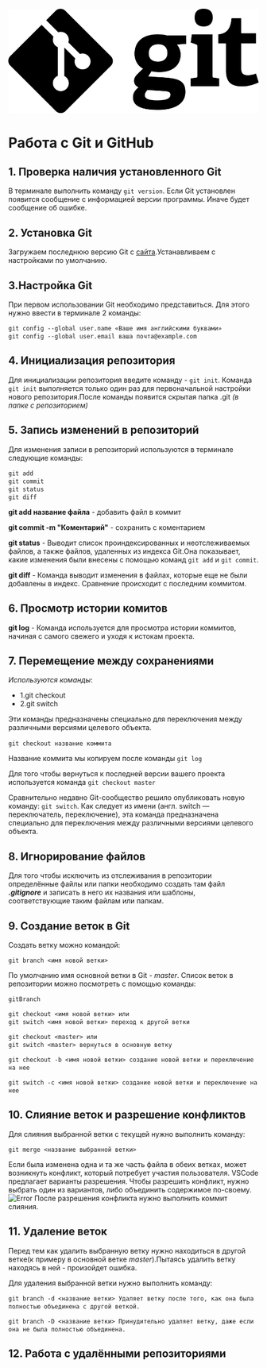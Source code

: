 ![LogoGit](Git-Logo-Black.png)
# Работа с Git и GitHub
## 1. Проверка наличия установленного Git
В терминале выполнить команду `git version`.
Если Git установлен появится сообщение с информацией версии программы. Иначе будет сообщение об ошибке.
## 2. Установка Git
Загружаем последнюю версию Git с [сайта](https://git-scm.com/downloads).Устанавливаем с настройками по умолчанию.
## 3.Настройка Git
При первом использовании Git необходимо представиться.
Для этого нужно ввести в терминале 2 команды:
```
git config --global user.name «Ваше имя английскими буквами»
git config --global user.email ваша почта@example.com
```
## 4. Инициализация репозитория
Для инициализации репозитория введите команду - `git init`.
Команда `git init` выполняется только один раз для первоначальной настройки нового репозитория.После команды появится скрытая папка .git *(в папке с репозиторием)*
## 5. Запись изменений в репозиторий
Для изменения записи в репозиторий используются в терминале следующие команды:
```
git add
git commit
git status
git diff
```
**git add  название файла** - добавить файл в коммит

**git commit -m "Коментарий"** - сохранить с коментарием

**git status** - Выводит список проиндексированных и неотслеживаемых файлов, а также файлов, удаленных из индекса Git.Она показывает, какие изменения были внесены с помощью команд ``git add`` и ``git commit``.

**git diff** - Команда выводит изменения в файлах, которые еще не были добавлены в индекс. Сравнение происходит с последним коммитом.
## 6. Просмотр истории комитов 
**git log** - Команда используется для просмотра истории коммитов, начиная с самого свежего и уходя к истокам проекта.
## 7. Перемещение между сохранениями
*Используются команды*:
* 1.git checkout
* 2.git switch

Эти команды предназначены специально для переключения между различными версиями целевого объекта.

``git checkout название коммита``

Название коммита мы копируем после команды ``git log``

Для того чтобы вернуться к последней версии вашего проекта используется команда ``git checkout master``

Cравнительно недавно Git-сообщество решило опубликовать новую команду: ``git switch``. Как следует из имени (англ. switch — переключатель, переключение), эта команда предназначена специально для переключения между различными версиями целевого объекта.

## 8. Игнорирование файлов
Для того чтобы исключить из отслеживания в репозитории определённые файлы или папки необходимо создать там файл ***.gitignore*** и записать в него их названия или шаблоны, соответствующие таким файлам или папкам.

## 9. Создание веток в Git
Создать ветку можно командой:
```
git branch <имя новой ветки>
```
По умолчанию имя основной ветки в Git - *master*.
Список веток в репозитории можно посмотреть с помощью команды:
```
gitBranch
```
```
git checkout <имя новой ветки> или
git switch <имя новой ветки> переход к другой ветки
```
```
git checkout <master> или
git switch <master> вернуться в основную ветку
```
```
git checkout -b <имя новой ветки> создание новой ветки и переключение на нее
```
```
git switch -c <имя новой ветки> создание новой ветки и переключение на нее
```
## 10. Слияние веток и разрешение конфликтов
Для слияния выбранной ветки с текущей нужно выполнить команду:
```
git merge <название выбранной ветки>
```
Если была изменена одна и та же часть файла в обеих ветках, может возникнуть конфликт, который потребует участия пользователя. VSCode предлагает варианты разрешения. Чтобы разрешить конфликт, нужно выбрать один из вариантов, либо объединить содержимое по-своему.
![Error](HqiBYa-krn4.jpg)
После разрешения конфликта нужно выполнить коммит слияния.
## 11. Удаление веток
Перед тем как удалить выбранную ветку нужно находиться в другой ветке(к примеру в основной ветке *master*).Пытаясь удалить ветку находясь в ней - произойдет ошибка.

Для удаления выбранной ветки нужно выполнить команду:
```
git branch -d <название ветки> Удаляет ветку после того, как она была полностью объединена с другой веткой.
```
```
git branch -D <название ветки> Принудительно удаляет ветку, даже если она не была полностью объединена.
```
## 12. Работа с удалёнными репозиториями

